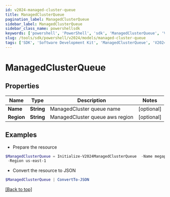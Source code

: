 ```yaml
---
id: v2024-managed-cluster-queue
title: ManagedClusterQueue
pagination_label: ManagedClusterQueue
sidebar_label: ManagedClusterQueue
sidebar_class_name: powershellsdk
keywords: ['powershell', 'PowerShell', 'sdk', 'ManagedClusterQueue', 'V2024ManagedClusterQueue'] 
slug: /tools/sdk/powershell/v2024/models/managed-cluster-queue
tags: ['SDK', 'Software Development Kit', 'ManagedClusterQueue', 'V2024ManagedClusterQueue']
---
```



# ManagedClusterQueue

## Properties

Name | Type | Description | Notes
------------ | ------------- | ------------- | -------------
**Name** | **String** | ManagedCluster queue name | [optional] 
**Region** | **String** | ManagedCluster queue aws region | [optional] 

## Examples

- Prepare the resource
```powershell
$ManagedClusterQueue = Initialize-V2024ManagedClusterQueue  -Name megapod-useast1-denali-lwt-cluster-1533 `
 -Region us-east-1
```

- Convert the resource to JSON
```powershell
$ManagedClusterQueue | ConvertTo-JSON
```


[[Back to top]](#) 

